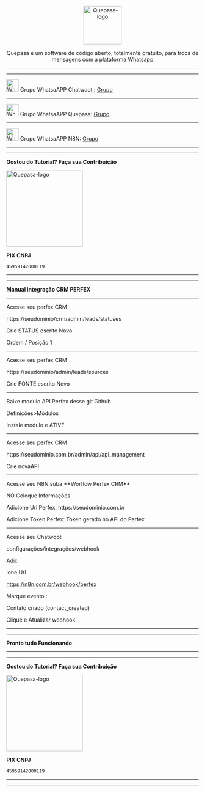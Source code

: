 <p align="center">
	<img src="https://github.com/nocodeleaks/quepasa/raw/main/src/assets/favicon.png" alt="Quepasa-logo" width="100" />	
	<p align="center">Quepasa é um software de código aberto, totalmente gratuito, para troca de mensagens com a plataforma Whatsapp</p>
</p>
<hr />
<p align="left">
</p>
<hr />
<p align="left">
	<img src="https://whatsapp.com/favicon.ico" alt="WhatsAPP-logo" width="32" />
	<span>Grupo WhatsaAPP Chatwoot : </span>
	<a href="https://chat.whatsapp.com/CLKge3hmHmmBcIL04mBzmT" target="_blank">Grupo</a>
<hr />
<p align="left">
	<img src="https://whatsapp.com/favicon.ico" alt="WhatsAPP-logo" width="32" />
	<span>Grupo WhatsaAPP Quepasa: </span>
	<a href="https://chat.whatsapp.com/Cv5WfmujRzE09yQ6hagYim" target="_blank">Grupo</a>
</p>
<hr />
<p align="left">
	<img src="https://whatsapp.com/favicon.ico" alt="WhatsAPP-logo" width="32" />
	<span>Grupo WhatsaAPP N8N: </span>
	<a href="https://telinkei.com/gp-n8n-zap" target="_blank">Grupo</a>
</p>
<hr />
<hr />

**Gostou do Tutorial? Faça sua Contribuição**

<img src="https://github.com/EngajamentoFlow/quepasa/blob/main/Contribui%C3%A7%C3%A3o.png" alt="Quepasa-logo" width="200" />
</p>

**PIX CNPJ**

```
45959142000119	
```

<hr />
<hr />


**Manual integração CRM PERFEX**
<hr />

Acesse seu perfex CRM
</p>
https://seudominio/crm/admin/leads/statuses
</p>
Crie STATUS escrito Novo
</p>
Ordem / Posição 1
</p>

<hr />

</p>
Acesse seu perfex CRM
</p>
https://seudominio/admin/leads/sources
</p>
Crie FONTE escrito Novo
</p>

<hr />

</p>
Baixe modulo API Perfex desse git Github
</p>
Definições>Módulos
</p>
Instale modulo e ATIVE
</p>

<hr />

</p>
Acesse seu perfex CRM
</p>
https://seudominio.com.br/admin/api/api_management
</p>
Crie novaAPI
</p>

<hr />

</p>
Acesse seu N8N suba **Worflow Perfex CRM**
</p>
NO Coloque Informações
</p>
Adicione Url Perfex: https://seudominio.com.br
</p>
Adicione Token Perfex: Token gerado no API do Perfex
</p>

<hr />

</p>
Acesse seu Chatwoot 
</p>
configurações/integrações/webhook
</p>
Adic</p>ione Url

https://n8n.com.br/webhook/perfex
</p>
Marque evento :
</p>
Contato criado (contact_created)
</p>
Clique e Atualizar webhook
</p>

<hr />
<hr />

**Pronto tudo Funcionando**

<hr />
<hr />

**Gostou do Tutorial? Faça sua Contribuição**

<img src="https://github.com/EngajamentoFlow/quepasa/blob/main/Contribui%C3%A7%C3%A3o.png" alt="Quepasa-logo" width="200" />
</p>


**PIX CNPJ**

```
45959142000119	
```

<hr />
<hr />
